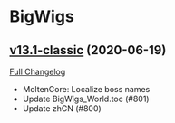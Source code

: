 # BigWigs

## [v13.1-classic](https://github.com/BigWigsMods/BigWigs/tree/v13.1-classic) (2020-06-19)
[Full Changelog](https://github.com/BigWigsMods/BigWigs/compare/v13-classic...v13.1-classic)

- MoltenCore: Localize boss names  
- Update BigWigs\_World.toc (#801)  
- Update zhCN (#800)  
